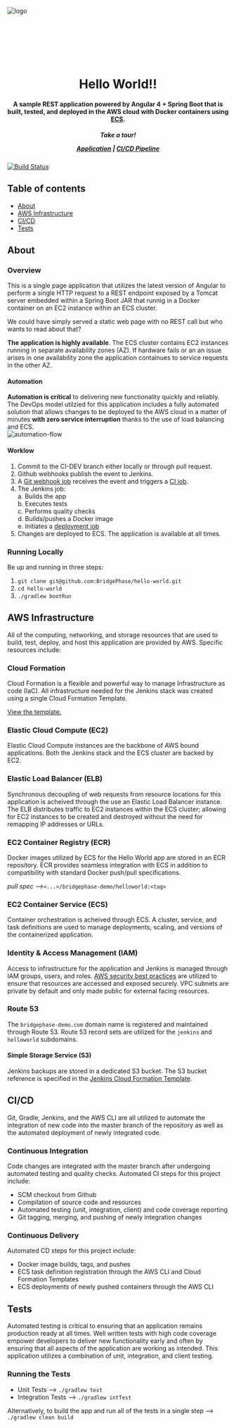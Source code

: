 ![logo](https://user-images.githubusercontent.com/10728023/35013746-57c91e78-fadc-11e7-959b-619355e625c4.png)
<h1 align="center">
  <br>
  <a href="https://user-images.githubusercontent.com/10728023/35013746-57c91e78-fadc-11e7-959b-619355e625c4.png" alt="logo" width="200"></a>
  <br>
  <br>
  Hello World!!
  <br>
</h1>

<h4 align="center">A sample REST application powered by Angular 4 + Spring Boot that is built, tested, and deployed in the AWS cloud with Docker containers using <a href="https://aws.amazon.com/ecs/">ECS</a>.</h4>

<h5 align="center">
Take a tour!

<a href="http://helloworld.bridgephase-demo.com">Application</a>
|
<a href="http://jenkins.bridgephase-demo.com">CI/CD Pipeline</a>
</h5>

[![Build Status](http://jenkins.bridgephase-demo.com/buildStatus/icon?job=helloworld-ci-pipeline)](http://jenkins.bridgephase-demo.com/job/helloworld-ci-pipeline)

## Table of contents

- [About](#about)
- [AWS Infrastructure](#aws)	 
- [CI/CD](#ci-cd)
- [Tests](#tests)

## <a name="about"></a>About

### Overview
This is a single page application that utilizes the latest version of Angular to perform a single HTTP request to a REST endpoint exposed by a Tomcat server embedded within a Spring Boot JAR that runnig in a Docker container on an EC2 instance within an ECS cluster.   

We could have simply served a static web page with no REST call but who wants to read about that?
    
__The application is highly available__. The ECS cluster contains EC2 instances running in separate availability zones (AZ). If hardware fails or an an issue arises in one availability zone the application containues to service requests in the other AZ.

#### Automation
__Automation is critical__ to delivering new functionality quickly and reliably. The DevOps model utilzied for this application includes a fully automated solution that allows changes to be deployed to the AWS cloud in a matter of minutes __with zero service interruption__ thanks to the use of load balancing and ECS.  
![automation-flow](https://user-images.githubusercontent.com/10728023/28594276-62a0d0c4-715d-11e7-86b0-4f5c4c0c4118.png)

#### Worklow
1. Commit to the CI-DEV branch either locally or through pull request.
2. Github webhooks publish the event to Jenkins.
3. A [Git webhook job](http://jenkins.bridgephase-demo.com/job/helloworld-ci-githook/) receives the event and triggers a [CI job](http://jenkins.bridgephase-demo.com/job/helloworld-ci-pipeline/).
4. The Jenkins job:   
	a. Builds the app   
    b. Executes tests   
    c. Performs quality checks   
    d. Builds/pushes a Docker image   
    e. Initiates a [deployment job](http://jenkins.bridgephase-demo.com/job/helloworld-deploy/)   
5. Changes are deployed to ECS. The application is available at all times.
    

### Running Locally
Be up and running in three steps:   
1. `git clone git@github.com:BridgePhase/hello-world.git`   
2. `cd hello-world`   
3. `./gradlew bootRun`   

## <a name="aws"></a>AWS Infrastructure   
All of the computing, networking, and storage resources that are used to build, test, deploy, and host this application are provided by AWS. Specific resources include: 

### Cloud Formation   
Cloud Formation is a flexible and powerful way to manage Infrastructure as code (IaC). All infrastructure needed for the Jenkins stack was created using a single Cloud Formation Template.   

[View the template.](https://github.com/BridgePhase/hello-world/blob/master/cloud_formation/jenkins-resources.json)   

### Elastic Cloud Compute (EC2)
Elastic Cloud Compute instances are the backbone of AWS bound applications. Both the Jenkins stack and the ECS cluster are backed by EC2.   

### Elastic Load Balancer (ELB)
Synchronous decoupling of web requests from resource locations for this application is acheived through the use an Elastic Load Balancer instance. The ELB distributes traffic to EC2 instances within the ECS cluster; allowing for EC2 instances to be created and destroyed without the need for remapping IP addresses or URLs.

### EC2 Container Registry (ECR)
Docker images utilized by ECS for the Hello World app are stored in an ECR repository. ECR provides seamless integration with ECS in addition to compatibility with standard Docker push/pull specifications.

*pull spec -->*`<...>/bridgephase-demo/helloworld:<tag>`

### EC2 Container Service (ECS)
Container orchestration is acheived through ECS. A cluster, service, and task definitions are used to manage deployments, scaling, and versions of the containerized application.

### Identity & Access Management (IAM)
Access to infrastructure for the application and Jenkins is managed through IAM groups, users, and roles. [AWS security best practices](https://aws.amazon.com/whitepapers/aws-security-best-practices/) are utilized to ensure that resources are accessed and exposed securely. VPC subnets are private by default and only made public for external facing resources.

### Route 53
The `bridgephase-demo.com` domain name is registered and maintained through Route 53. Route 53 record sets are utilized for the `jenkins` and `helloworld` subdomains.

#### Simple Storage Service (S3)
Jenkins backups are stored in a dedicated S3 bucket. The S3 bucket reference is specified in the [Jenkins Cloud Formation Template](https://github.com/BridgePhase/hello-world/blob/master/cloud_formation/jenkins-resources.json).

## <a name="ci-cd"></a>CI/CD
Git, Gradle, Jenkins, and the AWS CLI are all utilized to automate the integration of new code into the master branch of the repository as well as the automated deployment of newly integrated code.

### Continuous Integration
Code changes are integrated with the master branch after undergoing automated testing and quality checks. Automated CI steps for this project include:
* SCM checkout from Github
* Compilation of source code and resources
* Automated testing (unit, integration, client) and code coverage reporting
* Git tagging, merging, and pushing of newly integration changes

### Continuous Delivery
Automated CD steps for this project include:
* Docker image builds, tags, and pushes
* ECS task definition registration through the AWS CLI and Cloud Formation Templates
* ECS deployments of newly pushed containers through the AWS CLI

## <a name="tests"></a>Tests
Automated testing is critical to ensuring that an application remains production ready at all times. Well written
tests with high code coverage empower developers to deliver new functionality early and often by ensuring that
all aspects of the application are working as intended. This application utilizes a combination of unit, 
integration, and client testing.

### Running the Tests
- Unit Tests --> `./gradlew test`
- Integration Tests --> `./gradlew intTest`

Alternatively, to build the app and run all of the tests in a single step --> `./gradlew clean build`
